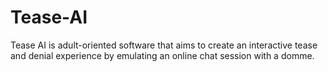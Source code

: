 # Tease-AI
Tease AI is adult-oriented software that aims to create an interactive tease and denial experience by emulating an online chat session with a domme. 
